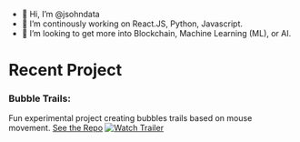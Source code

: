 - 👋 Hi, I’m @jsohndata
- 🌱 I’m continously working on React.JS, Python, Javascript.
- 💞️ I’m looking to get more into Blockchain, Machine Learning (ML), or AI.

<!---
jsohndata/jsohndata is a ✨ special ✨ repository because its `README.md` (this file) appears on your GitHub profile.
You can click the Preview link to take a look at your changes.
--->

# Recent Project
### Bubble Trails:
Fun experimental project creating bubbles trails based on mouse movement.
[See the Repo](https://github.com/jsohndata/bubble-trails-javascript)
[![Watch Trailer](https://raw.githubusercontent.com/jsohndata/bubble-trails-javascript/main/src/readme-bubble-trails.gif)](https://www.youtube.com/watch?v=6Nhmg4nCPXE)
